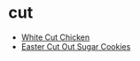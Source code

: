 # cut

 * [White Cut Chicken](index/w/white-cut-chicken-233793.json)
 * [Easter Cut Out Sugar Cookies](index/e/easter-cut-out-sugar-cookies.json)
